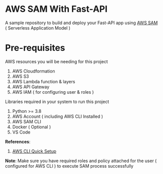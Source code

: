 # AWS SAM With Fast-API

A sample repository to build and deploy your Fast-API app using [AWS SAM](https://docs.aws.amazon.com/serverless-application-model/latest/developerguide/what-is-sam.html) ( Serverless Application Model )


# Pre-requisites
AWS resources you will be needing for this project
1) AWS Cloudformation
2) AWS S3
3) AWS Lambda function & layers
4) AWS API Gateway
5) AWS IAM ( for configuring user & roles )

Libraries required in your system to run this project
1) Python >= 3.8
2) AWS Account ( including AWS CLI Installed )
3) AWS SAM CLI
4) Docker ( Optional )
5) VS Code

**References**:
1) [AWS CLI Quick Setup](https://docs.aws.amazon.com/cli/latest/userguide/getting-started-quickstart.html)

**Note**: Make sure you have required roles and policy attached for the user ( configured for AWS CLI ) to execute SAM process successfully
